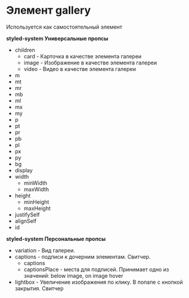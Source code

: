 # Элемент gallery
Используется как самостоятельный элемент

**styled-system Универсальные пропсы**
- children  
    - card - Карточка в качестве элемента галереи
    - image - Изображение в качестве элемента галереи
    - video - Видео в качестве элемента галереи
- m
- mt
- mr
- mb
- ml
- mx
- my
- p
- pt
- pr
- pb
- pl
- px
- py
- bg
- display
- width
   - minWidth
   - maxWidth
- height
   - minHeight
   - maxHeight
- justifySelf
- alignSelf
- id


**styled-system Персональные пропсы**
- variation - Вид галереи.
- captions - подписи к дочерним элементам. Свитчер.
   - captions
   - captionsPlace - места для подписей. Принимает одно из значений: below image, on image hover
- lightbox - Увеличение изображения по клику. В попапе с кнопкой закрытия. Свитчер
